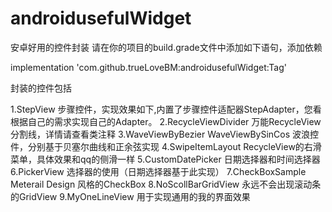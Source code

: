 # androidusefulWidget
安卓好用的控件封装
请在你的项目的build.grade文件中添加如下语句，添加依赖

implementation 'com.github.trueLoveBM:androidusefulWidget:Tag'

封装的控件包括

1.StepView 步骤控件，实现效果如下,内置了步骤控件适配器StepAdapter，您看根据自己的需求实现自己的Adapter。
2.RecycleViewDivider 万能RecycleView分割线，详情请查看类注释
3.WaveViewByBezier WaveViewBySinCos 波浪控件，分别基于贝塞尔曲线和正余弦实现
4.SwipeItemLayout RecycleView的右滑菜单，具体效果和qq的侧滑一样
5.CustomDatePicker  日期选择器和时间选择器
6.PickerView 选择器的使用（日期选择器基于此实现）
7.CheckBoxSample Meterail Design 风格的CheckBox
8.NoScollBarGridView  永远不会出现滚动条的GridView
9.MyOneLineView 用于实现通用的我的界面效果

  
